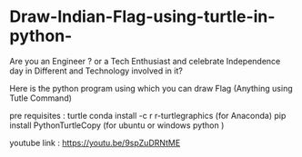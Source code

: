 # Draw-Indian-Flag-using-turtle-in-python-

Are you an Engineer ? or a Tech Enthusiast and celebrate Independence day in Different and Technology involved in it?

Here is the python program using which you can draw Flag (Anything using Tutle Command)

 pre requisites :
 turtle 
 conda install -c r r-turtlegraphics   (for  Anaconda)
 pip install PythonTurtleCopy  (for ubuntu or windows python )
 

youtube link :
https://youtu.be/9spZuDRNtME



